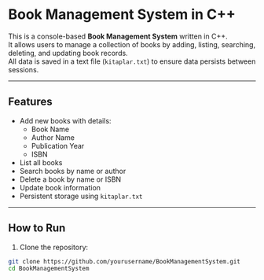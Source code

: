 # Book Management System in C++

This is a console-based **Book Management System** written in C++.  
It allows users to manage a collection of books by adding, listing, searching, deleting, and updating book records.  
All data is saved in a text file (`kitaplar.txt`) to ensure data persists between sessions.

---

## Features

- Add new books with details:
  - Book Name
  - Author Name
  - Publication Year
  - ISBN
- List all books
- Search books by name or author
- Delete a book by name or ISBN
- Update book information
- Persistent storage using `kitaplar.txt`

---

## How to Run

1. Clone the repository:

```bash
git clone https://github.com/yourusername/BookManagementSystem.git
cd BookManagementSystem

